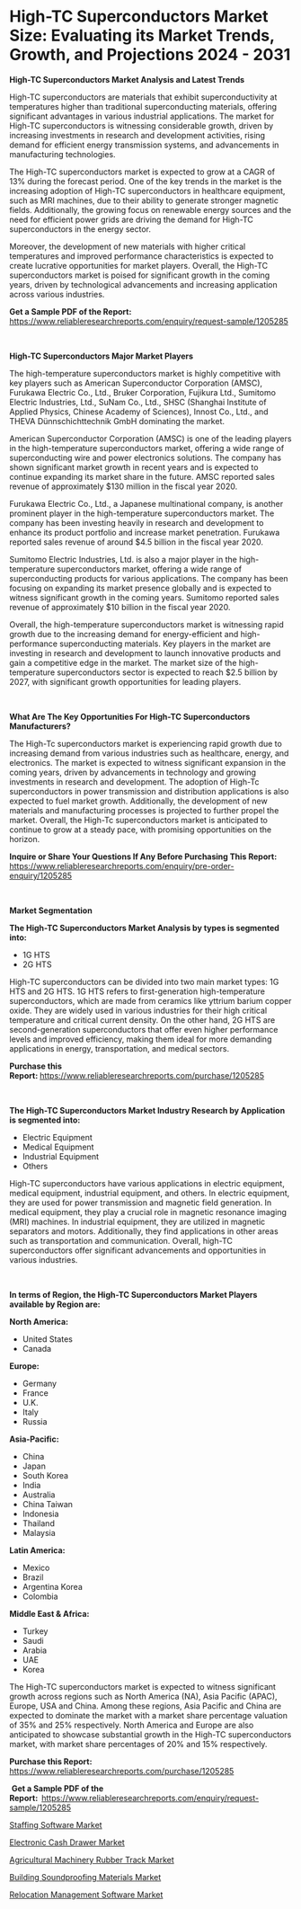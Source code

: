 <p><h1>High-TC Superconductors Market Size: Evaluating its Market Trends, Growth, and Projections 2024 - 2031</h1></p><p><strong>High-TC Superconductors Market Analysis and Latest Trends</strong></p>
<p><p>High-TC superconductors are materials that exhibit superconductivity at temperatures higher than traditional superconducting materials, offering significant advantages in various industrial applications. The market for High-TC superconductors is witnessing considerable growth, driven by increasing investments in research and development activities, rising demand for efficient energy transmission systems, and advancements in manufacturing technologies.</p><p>The High-TC superconductors market is expected to grow at a CAGR of 13% during the forecast period. One of the key trends in the market is the increasing adoption of High-TC superconductors in healthcare equipment, such as MRI machines, due to their ability to generate stronger magnetic fields. Additionally, the growing focus on renewable energy sources and the need for efficient power grids are driving the demand for High-TC superconductors in the energy sector.</p><p>Moreover, the development of new materials with higher critical temperatures and improved performance characteristics is expected to create lucrative opportunities for market players. Overall, the High-TC superconductors market is poised for significant growth in the coming years, driven by technological advancements and increasing application across various industries.</p></p>
<p><strong>Get a Sample PDF of the Report:&nbsp;</strong> <a href="https://www.reliableresearchreports.com/enquiry/request-sample/1205285">https://www.reliableresearchreports.com/enquiry/request-sample/1205285</a></p>
<p>&nbsp;</p>
<p><strong>High-TC Superconductors Major Market Players</strong></p>
<p><p>The high-temperature superconductors market is highly competitive with key players such as American Superconductor Corporation (AMSC), Furukawa Electric Co., Ltd., Bruker Corporation, Fujikura Ltd., Sumitomo Electric Industries, Ltd., SuNam Co., Ltd., SHSC (Shanghai Institute of Applied Physics, Chinese Academy of Sciences), Innost Co., Ltd., and THEVA Dünnschichttechnik GmbH dominating the market.</p><p>American Superconductor Corporation (AMSC) is one of the leading players in the high-temperature superconductors market, offering a wide range of superconducting wire and power electronics solutions. The company has shown significant market growth in recent years and is expected to continue expanding its market share in the future. AMSC reported sales revenue of approximately $130 million in the fiscal year 2020.</p><p>Furukawa Electric Co., Ltd., a Japanese multinational company, is another prominent player in the high-temperature superconductors market. The company has been investing heavily in research and development to enhance its product portfolio and increase market penetration. Furukawa reported sales revenue of around $4.5 billion in the fiscal year 2020.</p><p>Sumitomo Electric Industries, Ltd. is also a major player in the high-temperature superconductors market, offering a wide range of superconducting products for various applications. The company has been focusing on expanding its market presence globally and is expected to witness significant growth in the coming years. Sumitomo reported sales revenue of approximately $10 billion in the fiscal year 2020.</p><p>Overall, the high-temperature superconductors market is witnessing rapid growth due to the increasing demand for energy-efficient and high-performance superconducting materials. Key players in the market are investing in research and development to launch innovative products and gain a competitive edge in the market. The market size of the high-temperature superconductors sector is expected to reach $2.5 billion by 2027, with significant growth opportunities for leading players.</p></p>
<p>&nbsp;</p>
<p><strong>What Are The Key Opportunities For High-TC Superconductors Manufacturers?</strong></p>
<p><p>The High-Tc superconductors market is experiencing rapid growth due to increasing demand from various industries such as healthcare, energy, and electronics. The market is expected to witness significant expansion in the coming years, driven by advancements in technology and growing investments in research and development. The adoption of High-Tc superconductors in power transmission and distribution applications is also expected to fuel market growth. Additionally, the development of new materials and manufacturing processes is projected to further propel the market. Overall, the High-Tc superconductors market is anticipated to continue to grow at a steady pace, with promising opportunities on the horizon.</p></p>
<p><strong>Inquire or Share Your Questions If Any Before Purchasing This Report:</strong> <a href="https://www.reliableresearchreports.com/enquiry/pre-order-enquiry/1205285">https://www.reliableresearchreports.com/enquiry/pre-order-enquiry/1205285</a></p>
<p>&nbsp;</p>
<p><strong>Market Segmentation</strong></p>
<p><strong>The High-TC Superconductors Market Analysis by types is segmented into:</strong></p>
<p><ul><li>1G HTS</li><li>2G HTS</li></ul></p>
<p><p>High-TC superconductors can be divided into two main market types: 1G HTS and 2G HTS. 1G HTS refers to first-generation high-temperature superconductors, which are made from ceramics like yttrium barium copper oxide. They are widely used in various industries for their high critical temperature and critical current density. On the other hand, 2G HTS are second-generation superconductors that offer even higher performance levels and improved efficiency, making them ideal for more demanding applications in energy, transportation, and medical sectors.</p></p>
<p><strong>Purchase this Report:&nbsp;</strong><a href="https://www.reliableresearchreports.com/purchase/1205285">https://www.reliableresearchreports.com/purchase/1205285</a></p>
<p>&nbsp;</p>
<p><strong>The High-TC Superconductors Market Industry Research by Application is segmented into:</strong></p>
<p><ul><li>Electric Equipment</li><li>Medical Equipment</li><li>Industrial Equipment</li><li>Others</li></ul></p>
<p><p>High-TC superconductors have various applications in electric equipment, medical equipment, industrial equipment, and others. In electric equipment, they are used for power transmission and magnetic field generation. In medical equipment, they play a crucial role in magnetic resonance imaging (MRI) machines. In industrial equipment, they are utilized in magnetic separators and motors. Additionally, they find applications in other areas such as transportation and communication. Overall, high-TC superconductors offer significant advancements and opportunities in various industries.</p></p>
<p>&nbsp;</p>
<p><strong>In terms of Region, the High-TC Superconductors Market Players available by Region are:</strong></p>
<p>
    <p> <strong> North America: </strong>
        <ul>
            <li>United States</li>
            <li>Canada</li>
        </ul>
        </p> 
    <p> <strong> Europe: </strong>
        <ul>
            <li>Germany</li>
            <li>France</li>
            <li>U.K.</li>
            <li>Italy</li>
            <li>Russia</li>
        </ul>
        </p> 
    <p> <strong> Asia-Pacific: </strong>
        <ul>
            <li>China</li>
            <li>Japan</li>
            <li>South Korea</li>
            <li>India</li>
            <li>Australia</li>
            <li>China Taiwan</li>
            <li>Indonesia</li>
            <li>Thailand</li>
            <li>Malaysia</li>
        </ul>
        </p> 
    <p> <strong> Latin America: </strong>
        <ul>
            <li>Mexico</li>
            <li>Brazil</li>
            <li>Argentina Korea</li>
            <li>Colombia</li>
        </ul>
        </p> 
    <p> <strong> Middle East & Africa: </strong>
        <ul>
            <li>Turkey</li>
            <li>Saudi</li>
            <li>Arabia</li>
            <li>UAE</li>
            <li>Korea</li>
        </ul>
    </p>
    </p>
<p><p>The High-TC superconductors market is expected to witness significant growth across regions such as North America (NA), Asia Pacific (APAC), Europe, USA and China. Among these regions, Asia Pacific and China are expected to dominate the market with a market share percentage valuation of 35% and 25% respectively. North America and Europe are also anticipated to showcase substantial growth in the High-TC superconductors market, with market share percentages of 20% and 15% respectively.</p></p>
<p><strong>Purchase this Report: </strong><a href="https://www.reliableresearchreports.com/purchase/1205285">https://www.reliableresearchreports.com/purchase/1205285</a></p>
<p>&nbsp;<strong>Get a Sample PDF of the Report:&nbsp;&nbsp;</strong><a href="https://www.reliableresearchreports.com/enquiry/request-sample/1205285">https://www.reliableresearchreports.com/enquiry/request-sample/1205285</a></p>
<p><strong></strong></p>
<p><p><a href="https://medium.com/@coltsporer/staffing-software-market-comprehensive-assessment-by-type-application-and-geography-1a392c80d63c">Staffing Software Market</a></p><p><a href="https://medium.com/@emmyrolfson1925/electronic-cash-drawer-market-outlook-industry-overview-and-forecast-2024-to-2031-00fc8788bffe">Electronic Cash Drawer Market</a></p><p><a href="https://github.com/brentleyjimmiealvaradoz4l1rea/Market-Research-Report-List-1/blob/main/agricultural-machinery-rubber-track-market.md">Agricultural Machinery Rubber Track Market</a></p><p><a href="https://github.com/eeaveuhhh/Market-Research-Report-List-1/blob/main/building-soundproofing-materials-market.md">Building Soundproofing Materials Market</a></p><p><a href="https://medium.com/@coltsporer/relocation-management-software-market-outlook-industry-overview-and-forecast-2024-to-2031-2cb454f4373d">Relocation Management Software Market</a></p></p>